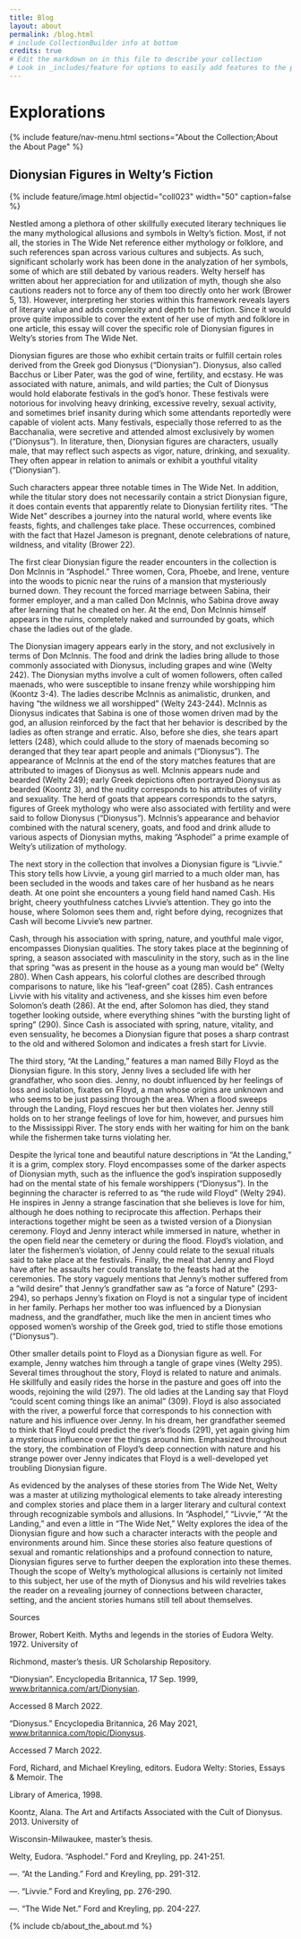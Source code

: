 ```yaml
---
title: Blog
layout: about
permalink: /blog.html
# include CollectionBuilder info at bottom
credits: true
# Edit the markdown on in this file to describe your collection
# Look in _includes/feature for options to easily add features to the page
---
```

# Explorations

{% include feature/nav-menu.html sections="About the Collection;About the About Page" %}

## Dionysian Figures in Welty’s Fiction

{% include feature/image.html objectid="coll023" width="50" caption=false %}

Nestled among a plethora of other skillfully executed literary techniques lie the many mythological allusions and symbols in Welty’s fiction. Most, if not all, the stories in The Wide Net reference either mythology or folklore, and such references span across various cultures and subjects. As such, significant scholarly work has been done in the analyzation of her symbols, some of which are still debated by various readers. Welty herself has written about her appreciation for and utilization of myth, though she also cautions readers not to force any of them too directly onto her work (Brower 5, 13). However, interpreting her stories within this framework reveals layers of literary value and adds complexity and depth to her fiction. Since it would prove quite impossible to cover the extent of her use of myth and folklore in one article, this essay will cover the specific role of Dionysian figures in Welty’s stories from The Wide Net.

Dionysian figures are those who exhibit certain traits or fulfill certain roles derived from the Greek god Dionysus (“Dionysian”). Dionysus, also called Bacchus or Liber Pater, was the god of wine, fertility, and ecstasy. He was associated with nature, animals, and wild parties; the Cult of Dionysus would hold elaborate festivals in the god’s honor. These festivals were notorious for involving heavy drinking, excessive revelry, sexual activity, and sometimes brief insanity during which some attendants reportedly were capable of violent acts. Many festivals, especially those referred to as the Bacchanalia, were secretive and attended almost exclusively by women (“Dionysus”). In literature, then, Dionysian figures are characters, usually male, that may reflect such aspects as vigor, nature, drinking, and sexuality. They often appear in relation to animals or exhibit a youthful vitality (“Dionysian”).

Such characters appear three notable times in The Wide Net. In addition, while the titular story does not necessarily contain a strict Dionysian figure, it does contain events that apparently relate to Dionysian fertility rites. “The Wide Net” describes a journey into the natural world, where events like feasts, fights, and challenges take place. These occurrences, combined with the fact that Hazel Jameson is pregnant, denote celebrations of nature, wildness, and vitality (Brower 22).

The first clear Dionysian figure the reader encounters in the collection is Don McInnis in “Asphodel.” Three women, Cora, Phoebe, and Irene, venture into the woods to picnic near the ruins of a mansion that mysteriously burned down. They recount the forced marriage between Sabina, their former employer, and a man called Don McInnis, who Sabina drove away after learning that he cheated on her. At the end, Don McInnis himself appears in the ruins, completely naked and surrounded by goats, which chase the ladies out of the glade.

The Dionysian imagery appears early in the story, and not exclusively in terms of Don McInnis. The food and drink the ladies bring allude to those commonly associated with Dionysus, including grapes and wine (Welty 242). The Dionysian myths involve a cult of women followers, often called maenads, who were susceptible to insane frenzy while worshipping him (Koontz 3-4). The ladies describe McInnis as animalistic, drunken, and having “the wildness we all worshipped” (Welty 243-244). McInnis as Dionysus indicates that Sabina is one of those women driven mad by the god, an allusion reinforced by the fact that her behavior is described by the ladies as often strange and erratic. Also, before she dies, she tears apart letters (248), which could allude to the story of maenads becoming so deranged that they tear apart people and animals (“Dionysus”). The appearance of McInnis at the end of the story matches features that are attributed to images of Dionysus as well. McInnis appears nude and bearded (Welty 249); early Greek depictions often portrayed Dionysus as bearded (Koontz 3), and the nudity corresponds to his attributes of virility and sexuality. The herd of goats that appears corresponds to the satyrs, figures of Greek mythology who were also associated with fertility and were said to follow Dionysus (“Dionysus”). McInnis’s appearance and behavior combined with the natural scenery, goats, and food and drink allude to various aspects of Dionysian myths, making “Asphodel” a prime example of Welty’s utilization of mythology.

The next story in the collection that involves a Dionysian figure is “Livvie.” This story tells how Livvie, a young girl married to a much older man, has been secluded in the woods and takes care of her husband as he nears death. At one point she encounters a young field hand named Cash. His bright, cheery youthfulness catches Livvie’s attention. They go into the house, where Solomon sees them and, right before dying, recognizes that Cash will become Livvie’s new partner.

Cash, through his association with spring, nature, and youthful male vigor, encompasses Dionysian qualities. The story takes place at the beginning of spring, a season associated with masculinity in the story, such as in the line that spring “was as present in the house as a young man would be” (Welty 280). When Cash appears, his colorful clothes are described through comparisons to nature, like his “leaf-green” coat (285). Cash entrances Livvie with his vitality and activeness, and she kisses him even before Solomon’s death (286). At the end, after Solomon has died, they stand together looking outside, where everything shines “with the bursting light of spring” (290). Since Cash is associated with spring, nature, vitality, and even sensuality, he becomes a Dionysian figure that poses a sharp contrast to the old and withered Solomon and indicates a fresh start for Livvie.

The third story, “At the Landing,” features a man named Billy Floyd as the Dionysian figure. In this story, Jenny lives a secluded life with her grandfather, who soon dies. Jenny, no doubt influenced by her feelings of loss and isolation, fixates on Floyd, a man whose origins are unknown and who seems to be just passing through the area. When a flood sweeps through the Landing, Floyd rescues her but then violates her. Jenny still holds on to her strange feelings of love for him, however, and pursues him to the Mississippi River. The story ends with her waiting for him on the bank while the fishermen take turns violating her.

Despite the lyrical tone and beautiful nature descriptions in “At the Landing,” it is a grim, complex story. Floyd encompasses some of the darker aspects of Dionysian myth, such as the influence the god’s inspiration supposedly had on the mental state of his female worshippers (“Dionysus”). In the beginning the character is referred to as “the rude wild Floyd” (Welty 294). He inspires in Jenny a strange fascination that she believes is love for him, although he does nothing to reciprocate this affection. Perhaps their interactions together might be seen as a twisted version of a Dionysian ceremony. Floyd and Jenny interact while immersed in nature, whether in the open field near the cemetery or during the flood. Floyd’s violation, and later the fishermen’s violation, of Jenny could relate to the sexual rituals said to take place at the festivals. Finally, the meal that Jenny and Floyd have after he assaults her could translate to the feasts had at the ceremonies. The story vaguely mentions that Jenny’s mother suffered from a “wild desire” that Jenny’s grandfather saw as “a force of Nature” (293-294), so perhaps Jenny’s fixation on Floyd is not a singular type of incident in her family. Perhaps her mother too was influenced by a Dionysian madness, and the grandfather, much like the men in ancient times who opposed women’s worship of the Greek god, tried to stifle those emotions (“Dionysus”).

Other smaller details point to Floyd as a Dionysian figure as well. For example, Jenny watches him through a tangle of grape vines (Welty 295). Several times throughout the story, Floyd is related to nature and animals. He skillfully and easily rides the horse in the pasture and goes off into the woods, rejoining the wild (297). The old ladies at the Landing say that Floyd “could scent coming things like an animal” (309). Floyd is also associated with the river, a powerful force that corresponds to his connection with nature and his influence over Jenny. In his dream, her grandfather seemed to think that Floyd could predict the river’s floods (291), yet again giving him a mysterious influence over the things around him. Emphasized throughout the story, the combination of Floyd’s deep connection with nature and his strange power over Jenny indicates that Floyd is a well-developed yet troubling Dionysian figure.

As evidenced by the analyses of these stories from The Wide Net, Welty was a master at utilizing mythological elements to take already interesting and complex stories and place them in a larger literary and cultural context through recognizable symbols and allusions. In “Asphodel,” “Livvie,” “At the Landing,” and even a little in “The Wide Net,” Welty explores the idea of the Dionysian figure and how such a character interacts with the people and environments around him. Since these stories also feature questions of sexual and romantic relationships and a profound connection to nature, Dionysian figures serve to further deepen the exploration into these themes. Though the scope of Welty’s mythological allusions is certainly not limited to this subject, her use of the myth of Dionysus and his wild revelries takes the reader on a revealing journey of connections between character, setting, and the ancient stories humans still tell about themselves.

Sources

Brower, Robert Keith. Myths and legends in the stories of Eudora Welty. 1972. University of

Richmond, master’s thesis. UR Scholarship Repository.

“Dionysian”. Encyclopedia Britannica, 17 Sep. 1999, www.britannica.com/art/Dionysian.

Accessed 8 March 2022.

“Dionysus.” Encyclopedia Britannica, 26 May 2021, www.britannica.com/topic/Dionysus.

Accessed 7 March 2022.

Ford, Richard, and Michael Kreyling, editors. Eudora Welty: Stories, Essays & Memoir. The

Library of America, 1998.

Koontz, Alana. The Art and Artifacts Associated with the Cult of Dionysus. 2013. University of

Wisconsin-Milwaukee, master’s thesis.

Welty, Eudora. “Asphodel.” Ford and Kreyling, pp. 241-251.

—. “At the Landing.” Ford and Kreyling, pp. 291-312.

—. “Livvie.” Ford and Kreyling, pp. 276-290.

—. “The Wide Net.” Ford and Kreyling, pp. 204-227.


<!-- IMPORTANT!!! DELETE this comment and the include below when you are finished editing this page for your collection. The include below introduces about page features. They will show up on your collection's about page until you delete it.  -->
{% include cb/about_the_about.md %} 
